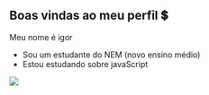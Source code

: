 ## Boas vindas ao meu perfil 💲

Meu nome é igor 

- Sou um estudante do NEM (novo ensino médio)
- Estou estudando sobre javaScript






![](https://media1.tenor.com/m/rs4ZOR3C6AgAAAAC/neymar-sheozinho.gif)
